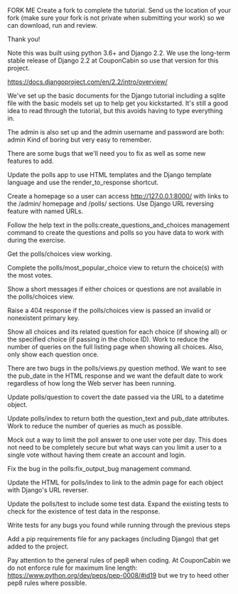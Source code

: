 FORK ME
Create a fork to complete the tutorial. Send us the location of your fork (make sure your fork is not private when submitting your work) so we can download, run and review.

Thank you!


Note this was built using python 3.6+ and Django 2.2. We use the long-term stable release of Django 2.2 at CouponCabin so use that version for this project.

https://docs.djangoproject.com/en/2.2/intro/overview/

We've set up the basic documents for the Django tutorial including a sqlite file with the basic models set up to help get you kickstarted. It's still a good idea to read through the tutorial, but this avoids having to type everything in.

The admin is also set up and the admin username and password are both: admin 
Kind of boring but very easy to remember.

There are some bugs that we'll need you to fix as well as some new features to add.

Update the polls app to use HTML templates and the Django template language and use the render_to_response shortcut.

Create a homepage so a user can access http://127.0.0.1:8000/ with links to the /admin/ homepage and /polls/ sections. Use Django URL reversing feature with named URLs.

Follow the help text in the polls:create_questions_and_choices management command to create the questions and polls so you have data to work with during the exercise.

Get the polls/choices view working.

Complete the polls/most_popular_choice view to return the choice(s) with the most votes.

Show a short messages if either choices or questions are not available in the polls/choices view.

Raise a 404 response if the polls/choices view is passed an invalid or nonexistent primary key.

Show all choices and its related question for each choice (if showing all) or the specified choice (if passing in the choice ID). Work to reduce the number of queries on the full listing page when showing all choices. Also, only show each question once.

There are two bugs in the polls/views.py question method. We want to see the pub_date in the HTML response and we want the default date to work regardless of how long the Web server has been running.

Update polls/question to covert the date passed via the URL to a datetime object.

Update polls/index to return both the question_text and pub_date attributes. Work to reduce the number of queries as much as possible.

Mock out a way to limit the poll answer to one user vote per day. This does not need to be completely secure but what ways can you limit a user to a single vote without having them create an account and login.

Fix the bug in the polls:fix_output_bug management command.

Update the HTML for polls/index to link to the admin page for each object with Django's URL reverser.

Update the polls/test to include some test data. Expand the existing tests to check for the existence of test data in the response.

Write tests for any bugs you found while running through the previous steps

Add a pip requirements file for any packages (including Django) that get added to the project.

Pay attention to the general rules of pep8 when coding. At CouponCabin we do not enforce rule for maximum line length: https://www.python.org/dev/peps/pep-0008/#id19 but we try to heed other pep8 rules where possible.